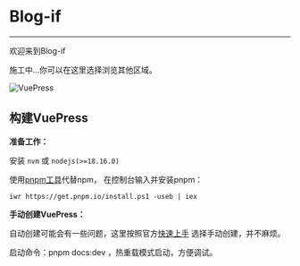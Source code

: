 # Blog-if
---
欢迎来到Blog-if

施工中...你可以在这里选择浏览其他区域。

![VuePress](/icon/相声团.png)

## 构建VuePress

**准备工作：** 

安装 `nvm` 或 `nodejs(>=18.16.0)`

使用[pnpm工具](https://www.pnpm.cn/)代替npm， 
在控制台输入并安装pnpm：
```shell
iwr https://get.pnpm.io/install.ps1 -useb | iex
```

**手动创建VuePress：**

自动创建可能会有一些问题，这里按照官方[快速上手](https://v2.vuepress.vuejs.org/zh/guide/getting-started.html)
选择手动创建，并不麻烦。

启动命令：pnpm docs:dev ，热重载模式启动，方便调试。
